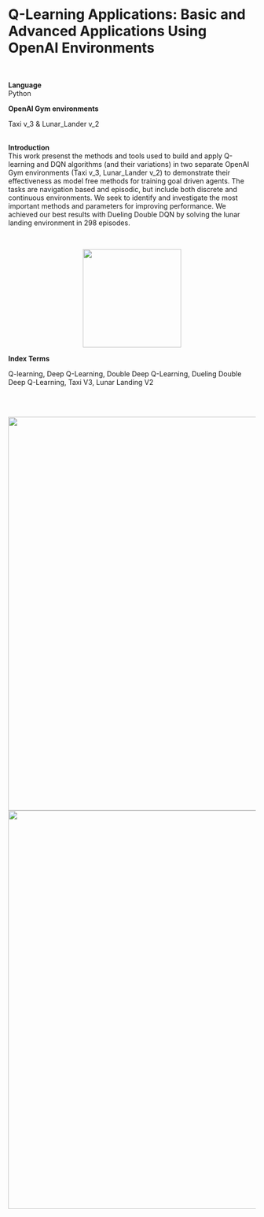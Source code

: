 # Q-Learning Applications: Basic and Advanced Applications Using OpenAI Environments
<br>

<b>Language</b> <br>
Python

<b>OpenAI Gym environments</b>

 Taxi v_3 & Lunar_Lander v_2

<br>
<b>Introduction</b> <br>
This work presenst the methods and tools used to build and apply Q-learning and DQN algorithms (and their variations)  in two separate OpenAI Gym environments (Taxi v_3, Lunar_Lander v_2) to demonstrate their effectiveness as model free methods for training goal driven agents. The tasks are navigation based and episodic, but include both discrete  and continuous environments. We seek to identify and investigate the most important methods and parameters for improving performance. We achieved our best results with Dueling Double DQN by solving the lunar landing environment in 298 episodes.


<br><center>
<img src="https://github.com/tgalala/Reinforcement-Learning-Q-Learning-Applications/blob/master/images/rl.jpg?raw=true" height="200">
</center>

<b>Index Terms</b> <br>

Q-learning, Deep Q-Learning, Double Deep Q-Learning, Dueling Double Deep Q-Learning, Taxi V3, Lunar Landing V2

<br><br>

<img src="https://github.com/tgalala/Reinforcement-Learning-Q-Learning-Applications/blob/master/images/algorithms1.jpg?raw=true" width="800">
<Br>
<img src="https://github.com/tgalala/Reinforcement-Learning-Q-Learning-Applications/blob/master/images/algorithms2.jpg?raw=true" width="810"> 


